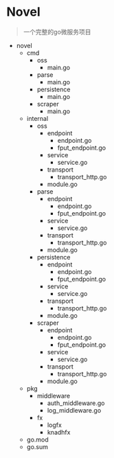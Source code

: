 # Novel
> 一个完整的go微服务项目
- novel
  - cmd
    - oss
      - main.go
    - parse
      - main.go
    - persistence
      - main.go
    - scraper
      - main.go
  - internal
    - oss
      - endpoint
        - endpoint.go
        - fput_endpoint.go
      - service
        - service.go
      - transport
        - transport_http.go
      - module.go
    - parse
      - endpoint
        - endpoint.go
        - fput_endpoint.go
      - service
        - service.go
      - transport
        - transport_http.go
      - module.go
    - persistence
      - endpoint
        - endpoint.go
        - fput_endpoint.go
      - service
        - service.go
      - transport
        - transport_http.go
      - module.go
    - scraper
      - endpoint
        - endpoint.go
        - fput_endpoint.go
      - service
        - service.go
      - transport
        - transport_http.go
      - module.go
  - pkg
    - middleware
      - auth_middleware.go
      - log_middleware.go
    - fx
      - logfx
      - knadhfx
  - go.mod
  - go.sum
  ```